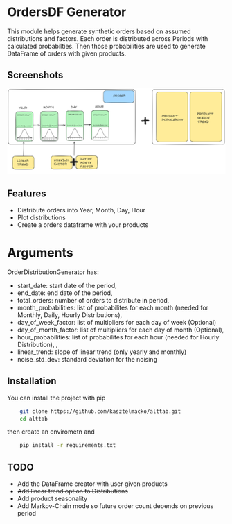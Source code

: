 
# OrdersDF Generator

This module helps generate synthetic orders based on assumed distributions and factors. Each order is distributed across Periods with calculated probabilties. Then those probabilities are used to generate DataFrame of orders with given products.


## Screenshots

![App Screenshot](https://github.com/kasztelmacko/alttab/blob/master/static/OrderGenerator.png)


## Features

- Distribute orders into Year, Month, Day, Hour
- Plot distributions
- Create a orders dataframe with your products


# Arguments
OrderDistributionGenerator has:
- start_date: start date of the period, 
- end_date: end date of the period, 
- total_orders: number of orders to distribute in period, 
- month_probabilities: list of probabilites for each month (needed for Monthly, Daily, Hourly Distributions), 
- day_of_week_factor: list of multipliers for each day of week (Optional)
- day_of_month_factor: list of multipliers for each day of month (Optional), 
- hour_probabilities: list of probabilites for each hour (needed for Hourly Distribution), ,
- linear_trend: slope of linear trend (only yearly and monthly)
- noise_std_dev: standard deviation for the noising


## Installation

You can install the project with pip

```bash
    git clone https://github.com/kasztelmacko/alttab.git
    cd alttab
```
then create an envirometn and
```bash
    pip install -r requirements.txt
```

## TODO

- ~~Add the DataFrame creator with user given products~~
- ~~Add linear trend option to Distributions~~
- Add product seasonality
- Add Markov-Chain mode so future order count depends on previous period

